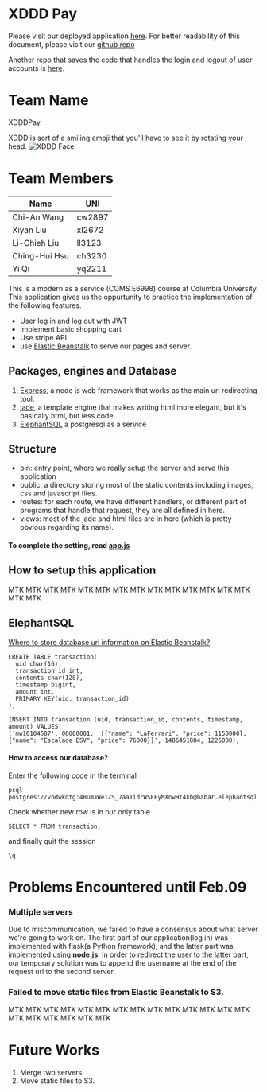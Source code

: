 # XDDD Pay
Please visit our deployed application [here](http://flask-env.k2bwedhc5k.us-west-2.elasticbeanstalk.com/#/login).
For better readability of this document, please visit our [github repo](https://github.com/mw10104587/XDDDPay/blob/master/README.md)

Another repo that saves the code that handles the login and logout of user accounts is [here](https://github.com/CHJoanna/Payment_webapp).

# Team Name
XDDDPay

XDDD is sort of a smiling emoji that you'll have to see it by rotating your head.
![XDDD Face](public/images/XDDD.png)

# Team Members
| Name          | UNI           |
| ------------- | ------------- |
| Chi-An Wang   | cw2897        |
| Xiyan Liu     | xl2672        |
| Li-Chieh Liu  | ll3123        |
| Ching-Hui Hsu | ch3230        |
| Yi Qi         | yq2211        |


This is a modern as a service (COMS E6998) course at Columbia University. This application gives us the oppurtunity to practice the implementation of the following features.
- User log in and log out with [JWT](https://scotch.io/tutorials/authenticate-a-node-js-api-with-json-web-tokens)
- Implement basic shopping cart
- Use stripe API
- use [Elastic Beanstalk](http://docs.aws.amazon.com/elasticbeanstalk/latest/dg/create_deploy_nodejs_express.html) to serve our pages and server.


## Packages, engines and Database
1. [Express](http://expressjs.com), a node js web framework that works as the main url redirecting tool.
2. [jade](), a template engine that makes writing html more elegant, but it's basically html, but less code.
3. [ElephantSQL](https://www.elephantsql.com/docs/index.html) a postgresql as a service


## Structure
- bin: entry point, where we really setup the server and serve this application
- public: a directory storing most of the static contents including images, css and javascript files.
- routes: for each route, we have different handlers, or different part of programs that handle that request, they are all defined in here.
- views: most of the jade and html files are in here (which is pretty obvious regarding its name).

#### To complete the setting, read [app.js](https://github.com/mw10104587/XDDDPay/blob/master/app.js)

## How to setup this application
MTK MTK MTK MTK MTK MTK MTK MTK MTK MTK MTK MTK MTK MTK MTK MTK


## ElephantSQL
[Where to store database url information on Elastic Beanstalk?](https://alexdisler.com/2016/03/26/nodejs-environment-variables-elastic-beanstalk-aws/)
```
CREATE TABLE transaction(
  uid char(16),
  transaction_id int,
  contents char(128),
  timestamp bigint,
  amount int,
  PRIMARY KEY(uid, transaction_id)
);

INSERT INTO transaction (uid, transaction_id, contents, timestamp, amount) VALUES 
('mw10104587', 00000001, '[{"name": "LaFerrari", "price": 1150000}, {"name": "Escalade ESV", "price": 76000}]', 1486451884, 1226000);
```

#### How to access our database?
Enter the following code in the terminal
```
psql postgres://vbdwkdtg:4HumJWe1ZS_7aa1idrWSFFyMXnwHt4kb@babar.elephantsql.com:5432/vbdwkdtg
```

Check whether new row is in our only table
```
SELECT * FROM transaction;
```

and finally quit the session
```
\q
```


# Problems Encountered until Feb.09
### Multiple servers
Due to miscommunication, we failed to have a consensus about what server we're going to work on. The first part of our application(log in) was implemented with flask(a Python framework), and the latter part was implemented using **node.js**.
In order to redirect the user to the latter part, our temporary solution was to append the username at the end of the request url to the second server.

### Failed to move **static files** from Elastic Beanstalk to S3.
MTK MTK MTK MTK MTK MTK MTK MTK MTK MTK MTK MTK MTK MTK MTK MTK MTK MTK MTK MTK 


# Future Works
1. Merge two servers
2. Move static files to S3.




